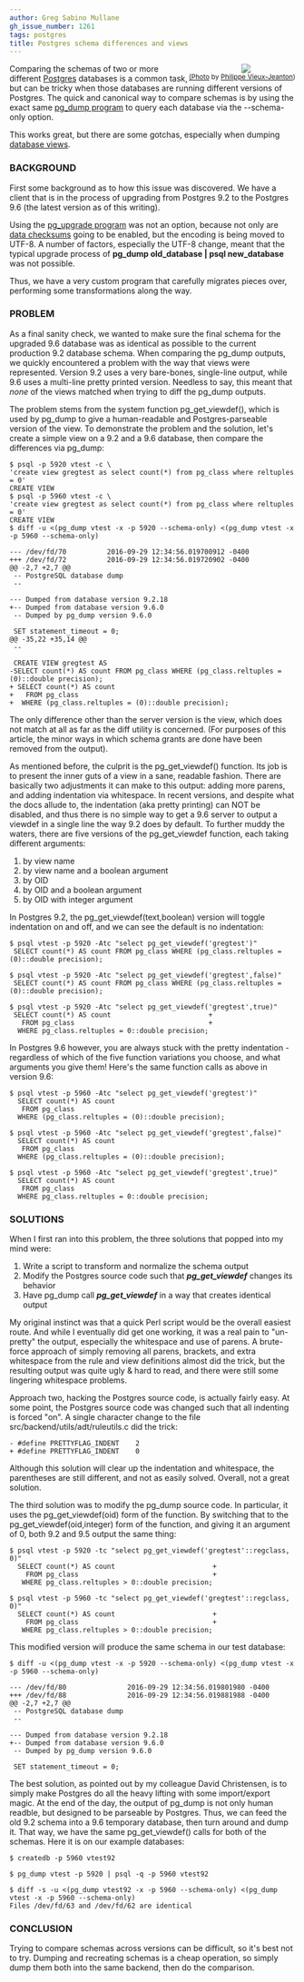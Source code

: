 ```yaml
---
author: Greg Sabino Mullane
gh_issue_number: 1261
tags: postgres
title: Postgres schema differences and views
---
```


<div class="separator" style="clear: both; text-align: center; float:right"><a href="/blog/2016/10/14/postgres-schema-differences-and-views/image-0.jpeg" imageanchor="1" style="clear: right; margin-bottom: 1em; margin-left: 1em;"><img border="0" src="/blog/2016/10/14/postgres-schema-differences-and-views/image-0.jpeg"/></a><br/><small><a href="https://flic.kr/p/Atz88c">(Photo</a> by <a href="https://www.flickr.com/photos/miwok/">Philippe Vieux-Jeanton</a>)</small></div>

Comparing the schemas of two or more different [Postgres](https://www.postgresql.org/) databases is a common task, but can be tricky when those databases are running different versions of Postgres. The quick and canonical way to compare schemas is by using the exact same [pg_dump program](https://www.postgresql.org/docs/current/static/app-pgdump.html) to query each database via the --schema-only option.

This works great, but there are some gotchas, especially when dumping [database views](https://www.postgresql.org/docs/current/static/sql-createview.html).

### BACKGROUND

First some background as to how this issue was discovered. We have a client that is in the process of upgrading from Postgres 9.2 to the Postgres 9.6 (the latest version as of this writing).

Using the [pg_upgrade program](https://www.postgresql.org/docs/current/static/pgupgrade.html) was not an option, because not only are [data checksums](http://blog.endpoint.com/2015/12/postgres-checksum-performance-impact.html) going to be enabled, but the encoding is being moved to UTF-8. A number of factors, especially the UTF-8 change, meant that the typical upgrade process of **pg_dump old_database | psql new_database** was not possible.

Thus, we have a very custom program that carefully migrates pieces over, performing some transformations along the way.

### PROBLEM

As a final sanity check, we wanted to make sure the final schema for the upgraded 9.6 database was as identical as possible to the current production 9.2 database schema. When comparing the pg_dump outputs, we quickly encountered a problem with the way that views were represented. Version 9.2 uses a very bare-bones, single-line output, while 9.6 uses a multi-line pretty printed version. Needless to say, this meant that *none* of the views matched when trying to diff the pg_dump outputs.

The problem stems from the system function pg_get_viewdef(), which is used by pg_dump to give a human-readable and Postgres-parseable version of the view. To demonstrate the problem and the solution, let's create a simple view on a 9.2 and a 9.6 database, then compare the differences via pg_dump:

```
$ psql -p 5920 vtest -c \
'create view gregtest as select count(*) from pg_class where reltuples = 0'
CREATE VIEW
$ psql -p 5960 vtest -c \
'create view gregtest as select count(*) from pg_class where reltuples = 0'
CREATE VIEW
$ diff -u <(pg_dump vtest -x -p 5920 --schema-only) <(pg_dump vtest -x -p 5960 --schema-only)

--- /dev/fd/70          2016-09-29 12:34:56.019700912 -0400
+++ /dev/fd/72          2016-09-29 12:34:56.019720902 -0400
@@ -2,7 +2,7 @@
 -- PostgreSQL database dump
 --

--- Dumped from database version 9.2.18
+-- Dumped from database version 9.6.0
 -- Dumped by pg_dump version 9.6.0

 SET statement_timeout = 0;
@@ -35,22 +35,14 @@
 --

 CREATE VIEW gregtest AS
-SELECT count(*) AS count FROM pg_class WHERE (pg_class.reltuples = (0)::double precision);
+ SELECT count(*) AS count
+   FROM pg_class
+  WHERE (pg_class.reltuples = (0)::double precision);
```

The only difference other than the server version is the view, which does not match at all as far as the diff utility is concerned. (For purposes of this article, the minor ways in which schema grants are done have been removed from the output).

As mentioned before, the culprit is the pg_get_viewdef() function. Its job is to present the inner guts of a view in a sane, readable fashion. There are basically two adjustments it can make to this output: adding more parens, and adding indentation via whitespace. In recent versions, and despite what the docs allude to, the indentation (aka pretty printing) can NOT be disabled, and thus there is no simple way to get a 9.6 server to output a viewdef in a single line the way 9.2 does by default. To further muddy the waters, there are five versions of the pg_get_viewdef function, each taking different arguments:

1. by view name
1. by view name and a boolean argument
1. by OID
1. by OID and a boolean argument
1. by OID with integer argument

In Postgres 9.2, the pg_get_viewdef(text,boolean) version will toggle indentation on and off, and we can see the default is no indentation:

```
$ psql vtest -p 5920 -Atc "select pg_get_viewdef('gregtest')"
 SELECT count(*) AS count FROM pg_class WHERE (pg_class.reltuples = (0)::double precision);

$ psql vtest -p 5920 -Atc "select pg_get_viewdef('gregtest',false)"
 SELECT count(*) AS count FROM pg_class WHERE (pg_class.reltuples = (0)::double precision);

$ psql vtest -p 5920 -Atc "select pg_get_viewdef('gregtest',true)"
 SELECT count(*) AS count                        +
   FROM pg_class                                 +
  WHERE pg_class.reltuples = 0::double precision;
```

In Postgres 9.6 however, you are always stuck with the pretty indentation - regardless of which of the five function variations you choose, and what arguments you give them! Here's the same function calls as above in version 9.6:

```
$ psql vtest -p 5960 -Atc "select pg_get_viewdef('gregtest')"
  SELECT count(*) AS count
   FROM pg_class
  WHERE (pg_class.reltuples = (0)::double precision);

$ psql vtest -p 5960 -Atc "select pg_get_viewdef('gregtest',false)"
  SELECT count(*) AS count
   FROM pg_class
  WHERE (pg_class.reltuples = (0)::double precision);

$ psql vtest -p 5960 -Atc "select pg_get_viewdef('gregtest',true)"
  SELECT count(*) AS count
   FROM pg_class
  WHERE pg_class.reltuples = 0::double precision;
```

### SOLUTIONS

When I first ran into this problem, the three solutions that popped into my mind were:

1. Write a script to transform and normalize the schema output
1. Modify the Postgres source code such that ***pg_get_viewdef*** changes its behavior
1. Have pg_dump call ***pg_get_viewdef*** in a way that creates identical output

My original instinct was that a quick Perl script would be the overall easiest route. And while I eventually did get one working, it was a real pain to "un-pretty" the output, especially the whitespace and use of parens. A brute-force approach of simply removing all parens, brackets, and extra whitespace from the rule and view definitions almost did the trick, but the resulting output was quite ugly & hard to read, and there were still some lingering whitespace problems.

Approach two, hacking the Postgres source code, is actually fairly easy. At some point, the Postgres source code was changed such that all indenting is forced "on". A single character change to the file src/backend/utils/adt/ruleutils.c did the trick:

```
- #define PRETTYFLAG_INDENT    2
+ #define PRETTYFLAG_INDENT    0
```

Although this solution will clear up the indentation and whitespace, the parentheses are still different, and not as easily solved. Overall, not a great solution.

The third solution was to modify the pg_dump source code. In particular, it uses the pg_get_viewdef(oid) form of the function. By switching that to the pg_get_viewdef(oid,integer) form of the function, and giving it an argument of 0, both 9.2 and 9.5 output the same thing:

```
$ psql vtest -p 5920 -tc "select pg_get_viewdef('gregtest'::regclass, 0)"
  SELECT count(*) AS count                        +
    FROM pg_class                                 +
   WHERE pg_class.reltuples > 0::double precision;

$ psql vtest -p 5960 -tc "select pg_get_viewdef('gregtest'::regclass, 0)"
  SELECT count(*) AS count                        +
    FROM pg_class                                 +
   WHERE pg_class.reltuples > 0::double precision;
```

This modified version will produce the same schema in our test database:

```
$ diff -u <(pg_dump vtest -x -p 5920 --schema-only) <(pg_dump vtest -x -p 5960 --schema-only)

--- /dev/fd/80               2016-09-29 12:34:56.019801980 -0400
+++ /dev/fd/88               2016-09-29 12:34:56.019881988 -0400
@@ -2,7 +2,7 @@
 -- PostgreSQL database dump
 --

--- Dumped from database version 9.2.18
+-- Dumped from database version 9.6.0
 -- Dumped by pg_dump version 9.6.0

 SET statement_timeout = 0;
```

The best solution, as pointed out by my colleague David Christensen, is to simply make Postgres do all the heavy lifting with some import/export magic. At the end of the day, the output of pg_dump is not only human readble, but designed to be parseable by Postgres. Thus, we can feed the old 9.2 schema into a 9.6 temporary database, then turn around and dump it. That way, we have the same pg_get_viewdef() calls for both of the schemas. Here it is on our example databases:

```
$ createdb -p 5960 vtest92

$ pg_dump vtest -p 5920 | psql -q -p 5960 vtest92

$ diff -s -u <(pg_dump vtest92 -x -p 5960 --schema-only) <(pg_dump vtest -x -p 5960 --schema-only)
Files /dev/fd/63 and /dev/fd/62 are identical
```

### CONCLUSION

Trying to compare schemas across versions can be difficult, so it's best not to try. Dumping and recreating schemas is a cheap operation, so simply dump them both into the same backend, then do the comparison.
